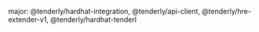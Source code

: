  major:  @tenderly/hardhat-integration, @tenderly/api-client, @tenderly/hre-extender-v1, @tenderly/hardhat-tenderl

